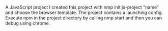 A JavaScript project
I created this project with nmp init js-project "name"
and choose the browser template.
The project contains a launching config.
Execute npm in the project directory by calling nmp start and
then you can debug using chrome.
